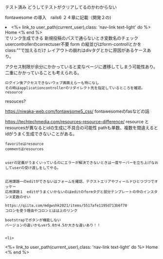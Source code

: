 テスト済み
どうしてテストがクリアしてるのかわからない

fontawesome の導入　rails6 ２４章に記載（開発２の)
<li>
  <%= link_to user_path(current_user),class: 'nav-link text-light' do %>
    <i class="fas fa-home"></i>Home
  <% end %>
</li>
 でリンク生成できる
新規投稿のパスで通らないとき変数名のチェック
usercontrollerのcorrectuser不要
form の縦並びはform-controllとかをclass:""で加えるだけ
レイアウトの崩れはdivタグとかに原因があるケースあり。
    
    
 アクセス制限が余分にかかっていると変なページに遷移してしまう可能性あり。
    二重にかかっていることも考えられる。

    
    ログイン後アクセスできないウェブ画面えらーも特になし
    その時はapplicationcontrollerのリダイレクト先を指定しているところを確認。resource
   resouces?
    
https://niwaka-web.com/fontawsome5_css/
    fontawesomeのfasなどの話
    
    

https://techtechmedia.com/resources-resource-difference/
    resource とresourcesが異なるとidの生成に不具合の可能性
    pathも単数、複数を間違えるとidがうまく生成できないことがある。

    
    favoriteはresource
    commentはresources
    
    
    userの定義がうまくいっているのにエラーが解決できないときは一度サーバーを立ち上げなおしてuserの受け渡しをしてやる。

    
    応用課題一のeditができないはフォームを確認、テクストエリアやフィールドひとつづつでオッケー
    応用課題１　editがうまくいかないのはeditのformタグと部分テンプレートの中のインスタンス変数のせい
    
    https://qiita.com/mdgwshk2021/items/5517afe1195d713b6f70
    コロンを使う理由やコロンとはは上のリンク
    
    bootstrapでボタンが機能しない
    バージョンの違いかもver5.0か4.5か大きな違いあり！！
    
    
    <li>
  <%= link_to user_path(current_user),class: 'nav-link text-light' do %>
    <i class="fas fa-home"></i>Home
  <% end %>
</li>
